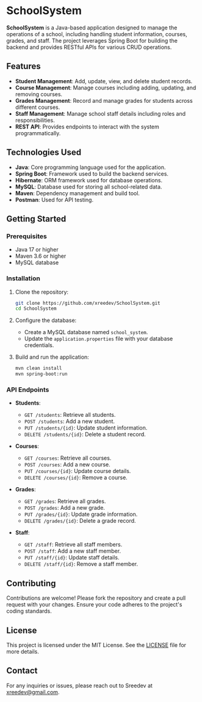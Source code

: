 

# SchoolSystem

**SchoolSystem** is a Java-based application designed to manage the operations of a school, including handling student information, courses, grades, and staff. The project leverages Spring Boot for building the backend and provides RESTful APIs for various CRUD operations.

## Features

- **Student Management**: Add, update, view, and delete student records.
- **Course Management**: Manage courses including adding, updating, and removing courses.
- **Grades Management**: Record and manage grades for students across different courses.
- **Staff Management**: Manage school staff details including roles and responsibilities.
- **REST API**: Provides endpoints to interact with the system programmatically.

## Technologies Used

- **Java**: Core programming language used for the application.
- **Spring Boot**: Framework used to build the backend services.
- **Hibernate**: ORM framework used for database operations.
- **MySQL**: Database used for storing all school-related data.
- **Maven**: Dependency management and build tool.
- **Postman**: Used for API testing.

## Getting Started

### Prerequisites

- Java 17 or higher
- Maven 3.6 or higher
- MySQL database

### Installation

1. Clone the repository:
   ```bash
   git clone https://github.com/xreedev/SchoolSystem.git
   cd SchoolSystem
   ```

2. Configure the database:
   - Create a MySQL database named `school_system`.
   - Update the `application.properties` file with your database credentials.

3. Build and run the application:
   ```bash
   mvn clean install
   mvn spring-boot:run
   ```

### API Endpoints

- **Students**:
  - `GET /students`: Retrieve all students.
  - `POST /students`: Add a new student.
  - `PUT /students/{id}`: Update student information.
  - `DELETE /students/{id}`: Delete a student record.

- **Courses**:
  - `GET /courses`: Retrieve all courses.
  - `POST /courses`: Add a new course.
  - `PUT /courses/{id}`: Update course details.
  - `DELETE /courses/{id}`: Remove a course.

- **Grades**:
  - `GET /grades`: Retrieve all grades.
  - `POST /grades`: Add a new grade.
  - `PUT /grades/{id}`: Update grade information.
  - `DELETE /grades/{id}`: Delete a grade record.

- **Staff**:
  - `GET /staff`: Retrieve all staff members.
  - `POST /staff`: Add a new staff member.
  - `PUT /staff/{id}`: Update staff details.
  - `DELETE /staff/{id}`: Remove a staff member.

## Contributing

Contributions are welcome! Please fork the repository and create a pull request with your changes. Ensure your code adheres to the project's coding standards.

## License

This project is licensed under the MIT License. See the [LICENSE](LICENSE) file for more details.

## Contact

For any inquiries or issues, please reach out to Sreedev at xreedev@gmail.com.
